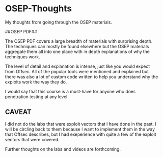 # OSEP-Thoughts
My thoughts from going through the OSEP materials.


##OSEP PDF##

The OSEP PDF covers a large breadth of materials with surprising depth. The techniques can mostly be found elsewhere but the OSEP materials aggregate them all into one place with in depth explanations of why the techniques work.

The level of detail and explanation is intense, just like you would expect from Offsec. All of the popular tools were mentioned and explained but there was also a lot of custom code written to help you understand why the exploits work the way they do.

I would say that this course is a must-have for anyone who does penetration testing at any level.

## CAVEAT ##
I did not do the labs that were exploit vectors that I have done in the past. I will be circling back to them because I want to implement them in the way that Offsec describes, but I had exeperience with quite a few of the exploit vectors that were covered.

Further thoughts on the labs and videos are forthcoming.

